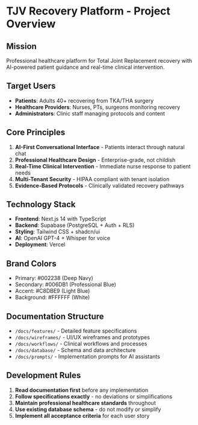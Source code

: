 # TJV Recovery Platform - Project Overview

## Mission
Professional healthcare platform for Total Joint Replacement recovery with AI-powered patient guidance and real-time clinical intervention.

## Target Users
- **Patients**: Adults 40+ recovering from TKA/THA surgery
- **Healthcare Providers**: Nurses, PTs, surgeons monitoring recovery
- **Administrators**: Clinic staff managing protocols and content

## Core Principles
1. **AI-First Conversational Interface** - Patients interact through natural chat
2. **Professional Healthcare Design** - Enterprise-grade, not childish
3. **Real-Time Clinical Intervention** - Immediate nurse response to patient needs
4. **Multi-Tenant Security** - HIPAA compliant with tenant isolation
5. **Evidence-Based Protocols** - Clinically validated recovery pathways

## Technology Stack
- **Frontend**: Next.js 14 with TypeScript
- **Backend**: Supabase (PostgreSQL + Auth + RLS)
- **Styling**: Tailwind CSS + shadcn/ui
- **AI**: OpenAI GPT-4 + Whisper for voice
- **Deployment**: Vercel

## Brand Colors
- Primary: #002238 (Deep Navy)
- Secondary: #006DB1 (Professional Blue)
- Accent: #C8DBE9 (Light Blue)
- Background: #FFFFFF (White)

## Documentation Structure
- `/docs/features/` - Detailed feature specifications
- `/docs/wireframes/` - UI/UX wireframes and prototypes
- `/docs/workflows/` - Clinical workflows and processes
- `/docs/database/` - Schema and data architecture
- `/docs/prompts/` - Implementation prompts for AI assistants

## Development Rules
1. **Read documentation first** before any implementation
2. **Follow specifications exactly** - no deviations or simplifications
3. **Maintain professional healthcare standards** throughout
4. **Use existing database schema** - do not modify or simplify
5. **Implement all acceptance criteria** for each user story